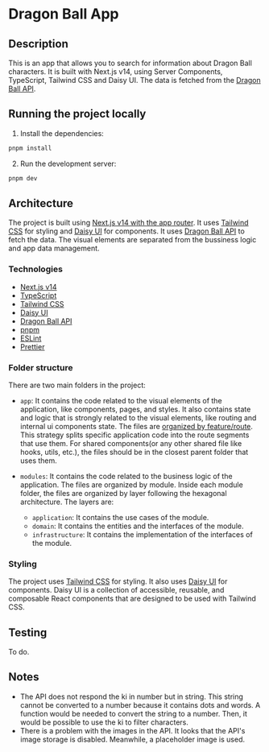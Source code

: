 # Dragon Ball App

## Description

This is an app that allows you to search for information about Dragon Ball characters. It is built with Next.js v14, using Server Components, TypeScript, Tailwind CSS and Daisy UI. The data is fetched from the [Dragon Ball API](https://web.dragonball-api.com/).

## Running the project locally

1. Install the dependencies:

```bash
pnpm install
```

2. Run the development server:

```bash
pnpm dev
```

## Architecture

The project is built using [Next.js v14 with the app router](https://nextjs.org/). It uses [Tailwind CSS](https://tailwindcss.com/) for styling and [Daisy UI](https://daisyui.com/) for components. It uses [Dragon Ball API](https://web.dragonball-api.com/) to fetch the data. The visual elements are separated from the bussiness logic and app data management.

### Technologies

- [Next.js v14](https://nextjs.org/)
- [TypeScript](https://www.typescriptlang.org/)
- [Tailwind CSS](https://tailwindcss.com/)
- [Daisy UI](https://daisyui.com/)
- [Dragon Ball API](https://web.dragonball-api.com/)
- [pnpm](https://pnpm.io/)
- [ESLint](https://eslint.org/)
- [Prettier](https://prettier.io/)

### Folder structure

There are two main folders in the project:

- `app`: It contains the code related to the visual elements of the application, like components, pages, and styles. It also contains state and logic that is strongly related to the visual elements, like routing and internal ui components state. The files are [organized by feature/route](https://nextjs.org/docs/app/building-your-application/routing/colocation#split-project-files-by-feature-or-route). This strategy splits specific application code into the route segments that use them. For shared components(or any other shared file like hooks, utils, etc.), the files should be in the closest parent folder that uses them.

- `modules`: It contains the code related to the business logic of the application. The files are organized by module.
  Inside each module folder, the files are organized by layer following the hexagonal architecture. The layers are:
  - `application`: It contains the use cases of the module.
  - `domain`: It contains the entities and the interfaces of the module.
  - `infrastructure`: It contains the implementation of the interfaces of the module.

### Styling

The project uses [Tailwind CSS](https://tailwindcss.com/) for styling. It also uses [Daisy UI](https://daisyui.com/) for components. Daisy UI is a collection of accessible, reusable, and composable React components that are designed to be used with Tailwind CSS.

## Testing

To do.

## Notes

- The API does not respond the ki in number but in string. This string cannot be converted to a number because it contains dots and words.
  A function would be needed to convert the string to a number. Then, it would be possible to use the ki to filter characters.
- There is a problem with the images in the API. It looks that the API's image storage is disabled. Meanwhile, a placeholder image is used.
